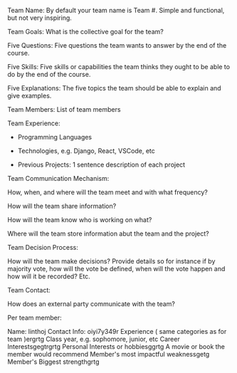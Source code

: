 Team Name: By default your team name is Team #. Simple and functional, but not very inspiring.

Team Goals: What is the collective goal for the team?

Five Questions: Five questions the team wants to answer by the end of the course.

Five Skills: Five skills or capabilities the team thinks they ought to be able to do by the end of the course.

Five Explanations: The five topics the team should be able to explain and give examples. 

Team Members: List of team members

Team Experience:

- Programming Languages

- Technologies, e.g. Django, React, VSCode, etc

- Previous Projects: 1 sentence description of each project

Team Communication Mechanism:

How, when, and where will the team meet and with what frequency?

How will the team share information?

How will the team know who is working on what?

Where will the team store information abut the team and the project?

Team Decision Process:

How will the team make decisions? Provide details so for instance if by majority vote, how will the vote be defined, when will the vote happen and how will it be recorded? Etc.

Team Contact: 

How does an external party communicate with the team?

 

Per team member:

Name: linthoj
Contact Info: oiyi7y349r
Experience ( same categories as for team )ergrtg
Class year, e.g. sophomore, junior, etc
Career Interestsgegtrgrtg
Personal Interests or hobbiesggrtg
A movie or book the member would recommend
Member's most impactful weaknessgetg
Member's Biggest strengthgrtg
